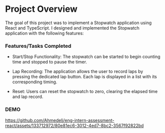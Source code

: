 # Project Overview
The goal of this project was to implement a Stopwatch application using React and TypeScript. I designed and implemented the Stopwatch application with the following features: 

### Features/Tasks Completed ###
- Start/Stop Functionality: The stopwatch can be started to begin counting time and stopped to pause the timer.

- Lap Recording: The application allows the user to record laps by pressing the dedicated lap button. Each lap is displayed in a list with its corresponding timing.

- Reset: Users can reset the stopwatch to zero, clearing the elapsed time and lap record.

### DEMO ###



https://github.com/Ahmedelj/eng-intern-assessment-react/assets/133712972/80e81ec6-3012-4ed7-8bc2-3567f92822bd




